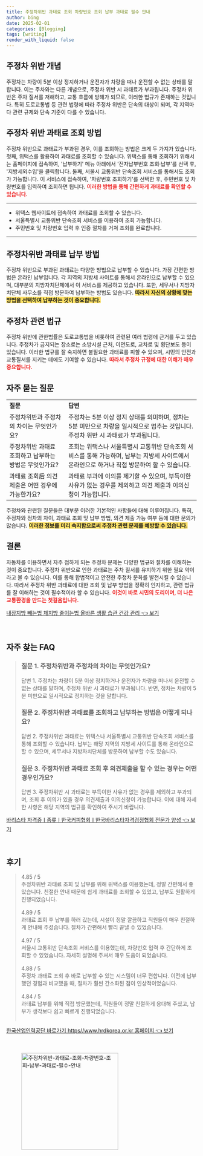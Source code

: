 ```yaml
---
title: 주정차위반 과태료 조회 차량번호 조회 납부 과태료 필수 안내
author: bing
date: 2025-02-01
categories: [Blogging]
tags: [writing]
render_with_liquid: false
---
```



<h2 id='주정차위반개념'>주정차 위반 개념</h2>

<p>주정차는 차량이 5분 이상 정지하거나 운전자가 차량을 떠나 운전할 수 없는 상태를 말합니다. 이는 주차와는 다른 개념으로, 주정차 위반 시 과태료가 부과됩니다. 주정차 위반은 주차 질서를 저해하고, 교통 흐름에 방해가 되므로, 이러한 법규가 존재하는 것입니다. 특히 도로교통법 등 관련 법령에 따라 주정차 위반은 단속의 대상이 되며, 각 지역마다 관련 규제와 단속 기준이 다를 수 있습니다.</p>

<h2 id='주정차위반과태료조회방법'>주정차 위반 과태료 조회 방법</h2>

<p>주정차 위반으로 과태료가 부과된 경우, 이를 조회하는 방법은 크게 두 가지가 있습니다. 첫째, 위택스를 활용하여 과태료를 조회할 수 있습니다. 위택스를 통해 조회하기 위해서는 홈페이지에 접속하여, '납부하기' 메뉴 아래에서 '전자납부번호 조회·납부'를 선택 후, '지방세외수입'을 클릭합니다. 둘째, 서울시 교통위반 단속조회 서비스를 통해서도 조회가 가능합니다. 이 서비스에 접속하여, '차량번호 조회하기'를 선택한 후, 주민번호 및 차량번호를 입력하여 조회하면 됩니다. <b><span style="color: #ee2323;">이러한 방법을 통해 간편하게 과태료를 확인할 수 있습니다.</span></b></p>

<hr />

<ul>
    <li>위택스 웹사이트에 접속하여 과태료를 조회할 수 있습니다.</li>
    <li>서울특별시 교통위반 단속조회 서비스를 이용하여 조회 가능합니다.</li>
    <li>주민번호 및 차량번호 입력 후 인증 절차를 거쳐 조회를 완료합니다.</li>
</ul>

<hr />

<h2 id='납부방법'>주정차위반 과태료 납부 방법</h2>

<p>주정차 위반으로 부과된 과태료는 다양한 방법으로 납부할 수 있습니다. 가장 간편한 방법은 온라인 납부입니다. 각 지역의 지방세 사이트를 통해서 온라인으로 납부할 수 있으며, 대부분의 지방자치단체에서 이 서비스를 제공하고 있습니다. 또한, 세무서나 지방자치단체 사무소를 직접 방문하여 납부하는 방법도 있습니다. <b><span style="background-color: #ffe066;">따라서 자신의 상황에 맞는 방법을 선택하여 납부하는 것이 중요합니다.</span></b></p>

<h2 id='주정차관련법규'>주정차 관련 법규</h2>

<p>주정차 위반에 관한법률은 도로교통법을 비롯하여 관련된 여러 법령에 근거를 두고 있습니다. 주정차가 금지되는 장소로는 소방시설 근처, 이면도로, 교차로 및 횡단보도 등이 있습니다. 이러한 법규를 잘 숙지하면 불필요한 과태료를 피할 수 있으며, 시민의 안전과 교통질서를 지키는 데에도 기여할 수 있습니다. <b><span style="color: #ee2323;">따라서 주정차 규정에 대한 이해가 매우 중요합니다.</span></b></p>

<h2 id='자주묻는질문'>자주 묻는 질문</h2>

<table>
    <tr>
        <td><b>질문</b></td>
        <td><b>답변</b></td>
    </tr>
    <tr>
        <td>주정차위반과 주정차의 차이는 무엇인가요?</td>
        <td>주정차는 5분 이상 정지 상태를 의미하며, 정차는 5분 미만으로 차량을 일시적으로 멈추는 것입니다. 주정차 위반 시 과태료가 부과됩니다.</td>
    </tr>
    <tr>
        <td>주정차위반 과태료 조회하고 납부하는 방법은 무엇인가요?</td>
        <td>조회는 위택스나 서울특별시 교통위반 단속조회 서비스를 통해 가능하며, 납부는 지방세 사이트에서 온라인으로 하거나 직접 방문하여 할 수 있습니다.</td>
    </tr>
    <tr>
        <td>과태료 조회后 의견제출은 어떤 경우에 가능한가요?</td>
        <td>과태료 부과에 이의를 제기할 수 있으며, 부득이한 사유가 없는 경우를 제외하고 의견 제출과 이의신청이 가능합니다.</td>
    </tr>
</table>

<p>주정차와 관련된 질문들은 대부분 이러한 기본적인 사항들에 대해 이루어집니다. 특히, 주정차와 정차의 차이, 과태료 조회 및 납부 방법, 의견 제출 가능 여부 등에 대한 문의가 많습니다. <b><span style="background-color: #ffe066;">이러한 정보를 미리 숙지함으로써 주정차 관련 문제를 예방할 수 있습니다.</span></b></p>

<h2 id='결론'>결론</h2>

<p>자동차를 이용하면서 자주 접하게 되는 주정차 문제는 다양한 법규와 절차를 이해하는 것이 중요합니다. 주정차 위반으로 인한 과태료는 주차 질서를 유지하기 위한 필요 악이라고 볼 수 있습니다. 이를 통해 합법적이고 안전한 주정차 문화를 발전시킬 수 있습니다. 따라서 주정차 위반 과태료에 대한 조회 및 납부 방법을 정확히 인지하고, 관련 법규를 잘 이해하는 것이 필수적이라 할 수 있습니다. <b><span style="color: #ee2323;">이것이 바로 시민의 도리이며, 더 나은 교통환경을 만드는 첫걸음입니다.</span></b></p>


<p><a class="click-button" title="내장지방 빼는법 체지방 줄이는법 올바른 생활 습관 건강 관리" href="https://adkhouse.github.io/posts/%EB%82%B4%EC%9E%A5%EC%A7%80%EB%B0%A9-%EB%B9%BC%EB%8A%94%EB%B2%95-%EC%B2%B4%EC%A7%80%EB%B0%A9-%EC%A4%84%EC%9D%B4%EB%8A%94%EB%B2%95-%EC%98%AC%EB%B0%94%EB%A5%B8-%EC%83%9D%ED%99%9C-%EC%8A%B5%EA%B4%80-%EA%B1%B4%EA%B0%95-%EA%B4%80%EB%A6%AC/" rel="dofollow">내장지방 빼는법 체지방 줄이는법 올바른 생활 습관 건강 관리 👈 보기</a></p><br>
<h2 id='자주_찾는_FAQ'>자주 찾는 FAQ</h2>
<div itemscope="" itemtype="https://schema.org/FAQPage"> 
<blockquote> 
<div itemscope="" itemprop="mainEntity" itemtype="https://schema.org/Question"> 
<h3 itemprop="name">질문 1. 주정차위반과 주정차의 차이는 무엇인가요?</h3> 
<div itemscope="" itemprop="acceptedAnswer" itemtype="https://schema.org/Answer"> 
<span itemprop="text"> 
<p>답변 1. 주정차는 차량이 5분 이상 정지하거나 운전자가 차량을 떠나서 운전할 수 없는 상태를 말하며, 주정차 위반 시 과태료가 부과됩니다. 반면, 정차는 차량이 5분 미만으로 일시적으로 정지하는 것을 말합니다.</p> 
</span> 
</div> 
</div> 

<div itemscope="" itemprop="mainEntity" itemtype="https://schema.org/Question"> 
<h3 itemprop="name">질문 2. 주정차위반 과태료를 조회하고 납부하는 방법은 어떻게 되나요?</h3> 
<div itemscope="" itemprop="acceptedAnswer" itemtype="https://schema.org/Answer"> 
<span itemprop="text"> 
<p>답변 2. 주정차위반 과태료는 위택스나 서울특별시 교통위반 단속조회 서비스를 통해 조회할 수 있습니다. 납부는 해당 지역의 지방세 사이트를 통해 온라인으로 할 수 있으며, 세무서나 지방자치단체를 방문하여 납부할 수도 있습니다.</p> 
</span> 
</div> 
</div> 

<div itemscope="" itemprop="mainEntity" itemtype="https://schema.org/Question"> 
<h3 itemprop="name">질문 3. 주정차위반 과태료 조회 후 의견제출을 할 수 있는 경우는 어떤 경우인가요?</h3> 
<div itemscope="" itemprop="acceptedAnswer" itemtype="https://schema.org/Answer"> 
<span itemprop="text"> 
<p>답변 3. 주정차위반 시 과태료는 부득이한 사유가 없는 경우를 제외하고 부과되며, 조회 후 이의가 있을 경우 의견제출과 이의신청이 가능합니다. 이에 대해 자세한 사항은 해당 지역의 법규를 확인하여 주시기 바랍니다.</p> 
</span> 
</div> 
</div> 
</blockquote> 
</div>
<p><a class="click-button" title="바리스타 자격증ㅣ종류ㅣ한국커피협회ㅣ한국바리스타자격검정협회 전문가 양성" href="https://adkhouse.github.io/posts/%EB%B0%94%EB%A6%AC%EC%8A%A4%ED%83%80-%EC%9E%90%EA%B2%A9%EC%A6%9D%E3%85%A3%EC%A2%85%EB%A5%98%E3%85%A3%ED%95%9C%EA%B5%AD%EC%BB%A4%ED%94%BC%ED%98%91%ED%9A%8C%E3%85%A3%ED%95%9C%EA%B5%AD%EB%B0%94%EB%A6%AC%EC%8A%A4%ED%83%80%EC%9E%90%EA%B2%A9%EA%B2%80%EC%A0%95%ED%98%91%ED%9A%8C-%EC%A0%84%EB%AC%B8%EA%B0%80-%EC%96%91%EC%84%B1/" rel="dofollow">바리스타 자격증ㅣ종류ㅣ한국커피협회ㅣ한국바리스타자격검정협회 전문가 양성 👈 보기</a></p><br>
<h2 id='후기'>후기</h2>
<div itemscope itemtype="https://schema.org/Product">
  <blockquote>
  <div itemprop="review" itemscope itemtype="https://schema.org/Review">
      <div itemprop="reviewRating" itemscope itemtype="https://schema.org/Rating"> <span itemprop="ratingValue">4.85</span> / <span itemprop="bestRating">5</span> </div>
      <span itemprop="reviewBody">주정차위반 과태료 조회 및 납부를 위해 위택스를 이용했는데, 정말 간편해서 좋았습니다. 친절한 안내 때문에 쉽게 과태료를 조회할 수 있었고, 납부도 원활하게 진행되었습니다.</span>
  </div>
  <br>
  <div itemprop="review" itemscope itemtype="https://schema.org/Review">
      <div itemprop="reviewRating" itemscope itemtype="https://schema.org/Rating"> <span itemprop="ratingValue">4.89</span> / <span itemprop="bestRating">5</span> </div>
      <span itemprop="reviewBody">과태료 조회 후 납부를 하러 갔는데, 시설이 정말 깔끔하고 직원들이 매우 친절하게 안내해 주셨습니다. 절차가 간편해서 빨리 끝낼 수 있었습니다.</span>
  </div>
  <br>
  <div itemprop="review" itemscope itemtype="https://schema.org/Review">
      <div itemprop="reviewRating" itemscope itemtype="https://schema.org/Rating"> <span itemprop="ratingValue">4.97</span> / <span itemprop="bestRating">5</span> </div>
      <span itemprop="reviewBody">서울시 교통위반 단속조회 서비스를 이용했는데, 차량번호 입력 후 간단하게 조회할 수 있었습니다. 자세히 설명해 주셔서 매우 도움이 되었습니다.</span>
  </div>
  <br>
  <div itemprop="review" itemscope itemtype="https://schema.org/Review">
      <div itemprop="reviewRating" itemscope itemtype="https://schema.org/Rating"> <span itemprop="ratingValue">4.88</span> / <span itemprop="bestRating">5</span> </div>
      <span itemprop="reviewBody">주정차 과태료 조회 후 바로 납부할 수 있는 시스템이 너무 편합니다. 이전에 납부했던 경험과 비교했을 때, 절차가 훨씬 간소화된 점이 인상적이었습니다.</span>
  </div>
  <br>
  <div itemprop="review" itemscope itemtype="https://schema.org/Review">
      <div itemprop="reviewRating" itemscope itemtype="https://schema.org/Rating"> <span itemprop="ratingValue">4.84</span> / <span itemprop="bestRating">5</span> </div>
      <span itemprop="reviewBody">과태료 납부를 위해 직접 방문했는데, 직원들이 정말 친절하게 응대해 주셨고, 납부가 생각보다 쉽고 빠르게 진행되었습니다.</span>
  </div>
  <br>
  </blockquote>
</div>
<p><a class="click-button" title="한국산업인력공단 바로가기 https//www.hrdkorea.or.kr 홈페이지" href="https://adkhouse.github.io/posts/%ED%95%9C%EA%B5%AD%EC%82%B0%EC%97%85%EC%9D%B8%EB%A0%A5%EA%B3%B5%EB%8B%A8-%EB%B0%94%EB%A1%9C%EA%B0%80%EA%B8%B0-httpswww.hrdkorea.or.kr-%ED%99%88%ED%8E%98%EC%9D%B4%EC%A7%80/" rel="dofollow">한국산업인력공단 바로가기 https//www.hrdkorea.or.kr 홈페이지 👈 보기</a></p><br>
<figure class="image"><img src="https://adkhouse.github.io/assets/img/thumbnail/주정차위반-과태료-조회-차량번호-조회-납부-과태료-필수-안내.webp" alt="주정차위반-과태료-조회-차량번호-조회-납부-과태료-필수-안내" width="256" height="256"></figure>